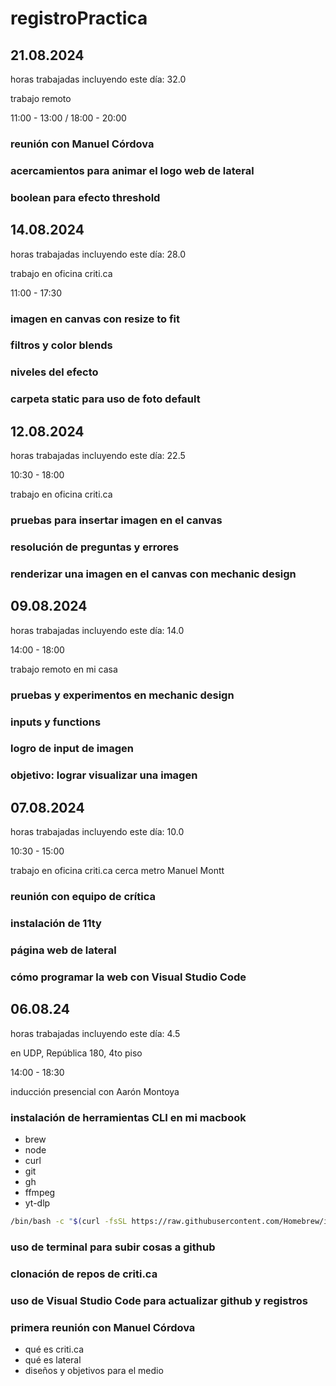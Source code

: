 # registroPractica

## 21.08.2024

horas trabajadas incluyendo este día: 32.0

trabajo remoto

11:00 - 13:00 / 18:00 - 20:00

### reunión con Manuel Córdova

### acercamientos para animar el logo web de lateral

### boolean para efecto threshold

## 14.08.2024

horas trabajadas incluyendo este día: 28.0

trabajo en oficina criti.ca

11:00 - 17:30

### imagen en canvas con resize to fit

### filtros y color blends

### niveles del efecto

### carpeta static para uso de foto default

## 12.08.2024

horas trabajadas incluyendo este día: 22.5

10:30 - 18:00

trabajo en oficina criti.ca

### pruebas para insertar imagen en el canvas

### resolución de preguntas y errores

### renderizar una imagen en el canvas con mechanic design

## 09.08.2024

horas trabajadas incluyendo este día: 14.0

14:00 - 18:00

trabajo remoto en mi casa

### pruebas y experimentos en mechanic design

### inputs y functions

### logro de input de imagen

### objetivo: lograr visualizar una imagen

## 07.08.2024

horas trabajadas incluyendo este día: 10.0

10:30 - 15:00

trabajo en oficina criti.ca cerca metro Manuel Montt

### reunión con equipo de crítica

### instalación de 11ty

### página web de lateral

### cómo programar la web con Visual Studio Code

## 06.08.24

horas trabajadas incluyendo este día: 4.5

en UDP, República 180, 4to piso

14:00 - 18:30

inducción presencial con Aarón Montoya

### instalación de herramientas CLI en mi macbook

- brew
- node
- curl
- git
- gh
- ffmpeg
- yt-dlp

```sh
/bin/bash -c "$(curl -fsSL https://raw.githubusercontent.com/Homebrew/install/HEAD/install.sh)"
```

### uso de terminal para subir cosas a github

### clonación de repos de criti.ca

### uso de Visual Studio Code para actualizar github y registros

### primera reunión con Manuel Córdova

- qué es criti.ca
- qué es lateral
- diseños y objetivos para el medio
